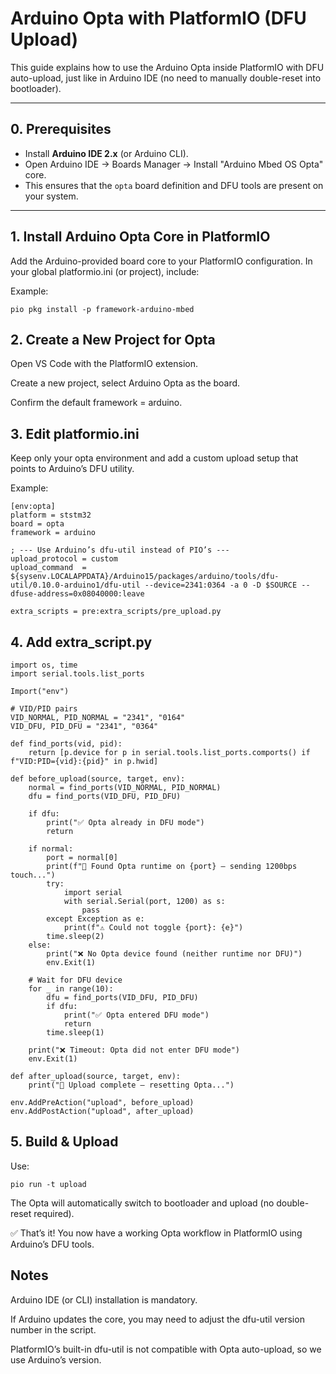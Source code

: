 # Arduino Opta with PlatformIO (DFU Upload)

This guide explains how to use the Arduino Opta inside PlatformIO with DFU auto-upload, just like in Arduino IDE (no need to manually double-reset into bootloader).

---

## 0. Prerequisites

- Install **Arduino IDE 2.x** (or Arduino CLI).
- Open Arduino IDE → Boards Manager → Install "Arduino Mbed OS Opta" core.
- This ensures that the `opta` board definition and DFU tools are present on your system.

---

## 1. Install Arduino Opta Core in PlatformIO

Add the Arduino-provided board core to your PlatformIO configuration. In your global platformio.ini (or project), include:

Example:
```
pio pkg install -p framework-arduino-mbed
```

## 2. Create a New Project for Opta

Open VS Code with the PlatformIO extension.

Create a new project, select Arduino Opta as the board.

Confirm the default framework = arduino.

## 3. Edit platformio.ini

Keep only your opta environment and add a custom upload setup that points to Arduino’s DFU utility.

Example:
```
[env:opta]
platform = ststm32
board = opta
framework = arduino

; --- Use Arduino’s dfu-util instead of PIO’s ---
upload_protocol = custom
upload_command  = ${sysenv.LOCALAPPDATA}/Arduino15/packages/arduino/tools/dfu-util/0.10.0-arduino1/dfu-util --device=2341:0364 -a 0 -D $SOURCE --dfuse-address=0x08040000:leave

extra_scripts = pre:extra_scripts/pre_upload.py

```

## 4. Add extra_script.py

```
import os, time
import serial.tools.list_ports

Import("env")

# VID/PID pairs
VID_NORMAL, PID_NORMAL = "2341", "0164"
VID_DFU, PID_DFU = "2341", "0364"

def find_ports(vid, pid):
    return [p.device for p in serial.tools.list_ports.comports() if f"VID:PID={vid}:{pid}" in p.hwid]

def before_upload(source, target, env):
    normal = find_ports(VID_NORMAL, PID_NORMAL)
    dfu = find_ports(VID_DFU, PID_DFU)

    if dfu:
        print("✅ Opta already in DFU mode")
        return

    if normal:
        port = normal[0]
        print(f"🔎 Found Opta runtime on {port} — sending 1200bps touch...")
        try:
            import serial
            with serial.Serial(port, 1200) as s:
                pass
        except Exception as e:
            print(f"⚠️ Could not toggle {port}: {e}")
        time.sleep(2)
    else:
        print("❌ No Opta device found (neither runtime nor DFU)")
        env.Exit(1)

    # Wait for DFU device
    for _ in range(10):
        dfu = find_ports(VID_DFU, PID_DFU)
        if dfu:
            print("✅ Opta entered DFU mode")
            return
        time.sleep(1)

    print("❌ Timeout: Opta did not enter DFU mode")
    env.Exit(1)

def after_upload(source, target, env):
    print("🎉 Upload complete — resetting Opta...")

env.AddPreAction("upload", before_upload)
env.AddPostAction("upload", after_upload)

```

## 5. Build & Upload

Use:

```
pio run -t upload
```

The Opta will automatically switch to bootloader and upload (no double-reset required).


✅ That’s it! You now have a working Opta workflow in PlatformIO using Arduino’s DFU tools.

## Notes

Arduino IDE (or CLI) installation is mandatory.

If Arduino updates the core, you may need to adjust the dfu-util version number in the script.

PlatformIO’s built-in dfu-util is not compatible with Opta auto-upload, so we use Arduino’s version.
